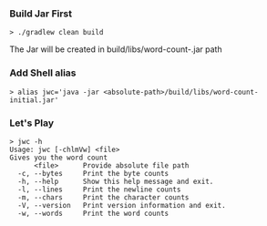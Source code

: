 ### Build Jar First
```shell
> ./gradlew clean build
```
The Jar will be created in build/libs/word-count-<version>.jar path

### Add Shell alias
```shell
> alias jwc='java -jar <absolute-path>/build/libs/word-count-initial.jar'
```

### Let's Play
```shell
> jwc -h
Usage: jwc [-chlmVw] <file>
Gives you the word count
      <file>      Provide absolute file path
  -c, --bytes     Print the byte counts
  -h, --help      Show this help message and exit.
  -l, --lines     Print the newline counts
  -m, --chars     Print the character counts
  -V, --version   Print version information and exit.
  -w, --words     Print the word counts
```